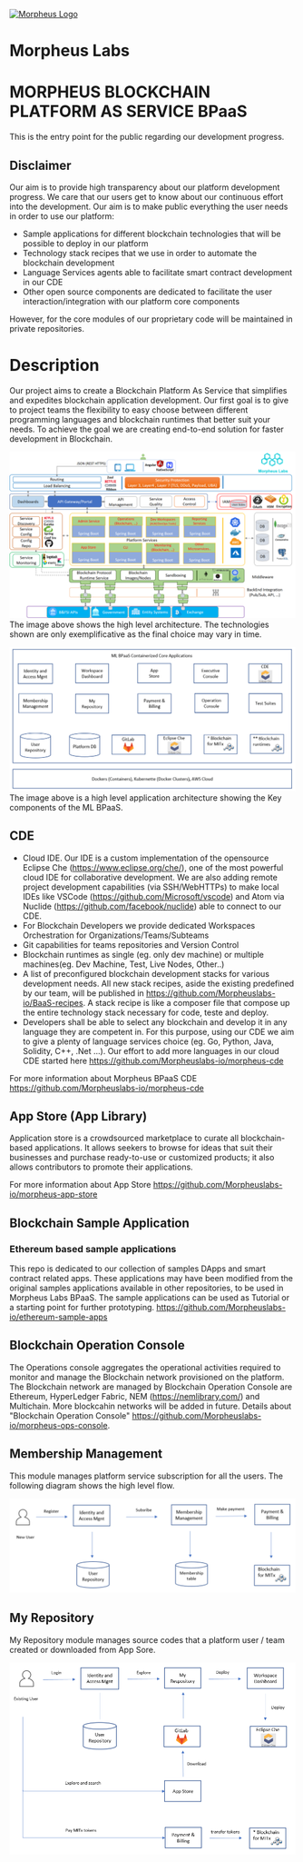 [![Morpheus Logo](https://avatars1.githubusercontent.com/u/34614083?s=200&amp;v=4)](http://morpheuslabs.io/)
# Morpheus Labs

# MORPHEUS BLOCKCHAIN PLATFORM AS SERVICE BPaaS
This is the entry point for the public regarding our development progress.
## Disclaimer
Our aim is to provide high transparency about our platform development progress. We care that our users get to know about our continuous effort into the development. Our aim is to make public everything the user needs in order to use our platform:
 - Sample applications for different blockchain technologies that will be possible to deploy in our platform
 - Technology stack recipes that we use in order to automate the blockchain development
 - Language Services agents able to facilitate smart contract development in our CDE
 - Other open source components are dedicated to facilitate the user interaction/integration with our platform core components

 However, for the core modules of our proprietary code will be maintained in private repositories.

# Description
Our project aims to create a Blockchain Platform As Service that simplifies and expedites blockchain application development.
Our first goal is to give to project teams the flexibility to easy choose between different programming languages and blockchain runtimes that better suit your needs. To achieve the goal we are creating end-to-end solution for faster development in Blockchain.

![Morpheus BPaaS](./img/ML_Archi.png) The image above shows the high level architecture. The technologies shown are only exemplificative as the final choice may vary in time.

![ML BPaaS App](./img/App-Arch-01.PNG) The image above is a high level application architecture showing the Key components of the ML BPaaS.

##  CDE
  - Cloud IDE. Our IDE is a custom implementation of the opensource Eclipse Che (https://www.eclipse.org/che/), one of the most powerful cloud IDE for collaborative development. We are also adding remote project development capabilities (via SSH/WebHTTPs) to make local IDEs like VSCode (https://github.com/Microsoft/vscode) and Atom via Nuclide (https://github.com/facebook/nuclide) able to connect to our CDE.
  - For Blockchain Developers we provide dedicated Workspaces Orchestration for Organizations/Teams/Subteams
  - Git capabilities for teams repositories and Version Control
  - Blockchain runtimes as single (eg. only dev machine) or multiple machines(eg. Dev Machine, Test, Live Nodes, Other..)
  - A list of preconfigured blockchain development stacks for various development needs. All new stack recipes, aside the existing predefined by our team, will be published in https://github.com/Morpheuslabs-io/BaaS-recipes. A stack recipe is like a composer file that compose up the entire technology stack necessary for code, teste and deploy.
  - Developers shall be able to select any blockchain and develop it in any language they are competent in. For this purpose, using our CDE we aim to give a plenty of language services choice (eg. Go, Python, Java, Solidity, C++, .Net ...). Our effort to add more languages in our cloud CDE started here https://github.com/Morpheuslabs-io/morpheus-cde

  For more information about Morpheus BPaaS CDE https://github.com/Morpheuslabs-io/morpheus-cde

##  App Store (App Library)
Application store is a crowdsourced marketplace to curate all blockchain-based applications. It allows seekers to browse for ideas that suit their businesses and purchase ready-to-use or customized products; it also allows contributors to promote their applications.

  For more information about App Store https://github.com/Morpheuslabs-io/morpheus-app-store

## Blockchain Sample Application
### Ethereum based sample applications
  This repo is dedicated to our collection of samples DApps and smart contract related apps. These applications may have been modified from the original samples applications available in other repositories, to be used in Morpheus Labs BPaaS. The sample applications can be used as Tutorial or a starting point for further prototyping.
  https://github.com/Morpheuslabs-io/ethereum-sample-apps
## Blockchain Operation Console
The Operations console aggregates the operational activities required to monitor and manage the Blockchain network provisioned on the platform. The Blockchain network are managed by Blockchain Operation Console are Ethereum, HyperLedger Fabric, NEM (https://nemlibrary.com/) and Multichain. More blockcahin networks will be added in future. Details about "Blockchain Operation Console" https://github.com/Morpheuslabs-io/morpheus-ops-console.

## Membership Management

This module manages platform service subscription for all the users. The following diagram shows the high level flow.

![ML BPaaS_Membership](./img/membership.PNG)

## My Repository

My Repository module manages source codes that a platform user / team created or downloaded from App Sore.

![ML BPaaS_MyRepository](./img/myrepository.PNG)





